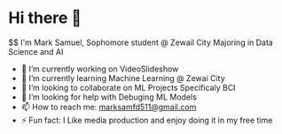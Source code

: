 # Hi there 👋
$$ I'm Mark Samuel, Sophomore student @ Zewail City Majoring in Data Science and AI 

- 🔭 I’m currently working on VideoSlideshow
- 🌱 I’m currently learning Machine Learning @ Zewai City
- 👯 I’m looking to collaborate on ML Projects Specificaly BCI
- 🤔 I’m looking for help with Debuging ML Models
- 📫 How to reach me: marksamfd511@gmail.com
- ⚡ Fun fact: I Like media production and enjoy doing it in my free time
